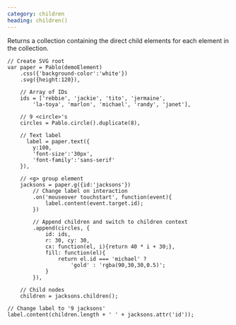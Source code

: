 ```yaml
--- 
category: children
heading: children()
---
```


Returns a collection containing the direct child elements for each element in the collection.

    // Create SVG root
    var paper = Pablo(demoElement)
        .css({'background-color':'white'})
        .svg({height:120}),

        // Array of IDs
        ids = ['rebbie', 'jackie', 'tito', 'jermaine',
            'la-toya', 'marlon', 'michael', 'randy', 'janet'],

        // 9 <circle>'s
        circles = Pablo.circle().duplicate(8),

        // Text label
          label = paper.text({
            y:100,
            'font-size':'30px',
            'font-family':'sans-serif'
        }),

        // <g> group element
        jacksons = paper.g({id:'jacksons'})
            // Change label on interaction
            .on('mouseover touchstart', function(event){
                label.content(event.target.id);
            })

            // Append children and switch to children context
            .append(circles, {
                id: ids,
                r: 30, cy: 30,
                cx: function(el, i){return 40 * i + 30;},
                fill: function(el){
                    return el.id === 'michael' ?
                        'gold' : 'rgba(90,30,30,0.5)';
                }
            }),

        // Child nodes
        children = jacksons.children();

    // Change label to '9 jacksons'
    label.content(children.length + ' ' + jacksons.attr('id'));
